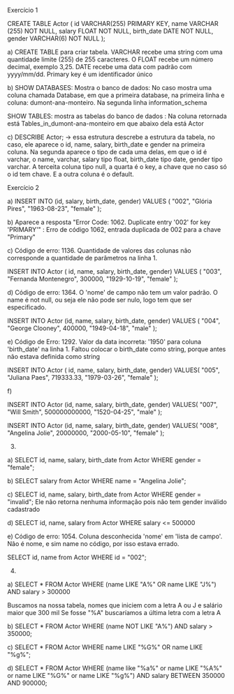 Exercício 1

CREATE TABLE Actor (
    id VARCHAR(255) PRIMARY KEY,
    name VARCHAR (255) NOT NULL,
    salary FLOAT NOT NULL,
    birth_date DATE NOT NULL,
		gender VARCHAR(6) NOT NULL
);

a) CREATE TABLE para criar tabela. VARCHAR recebe uma string com uma quantidade limite (255) de 255 caracteres.
O FLOAT recebe um número decimal, exemplo 3,25. DATE recebe uma data com padrão com yyyy/mm/dd. Primary key é um identificador único

b) SHOW DATABASES: Mostra o banco de dados: No caso mostra uma coluna chamada Database, em que a primeira database, na primeira linha e coluna: dumont-ana-monteiro. Na segunda linha information_schema

SHOW TABLES: mostra as tabelas do banco de dados : Na coluna retornada está Tables_in_dumont-ana-monteiro em que abaixo dela está Actor

c) DESCRIBE Actor; -> essa estrutura descrebe a estrutura da tabela, no caso, ele aparece o id, name, salary, birth_date e gender na
primeira coluna. Na segunda aparece o tipo de cada uma delas, em que o id é varchar, o name, varchar, salary tipo float, birth_date tipo date, gender tipo varchar. A terceita coluna tipo null, a quarta é o key, a chave que no caso só o id tem chave. E a outra coluna 
é o default.


Exercício 2

a) INSERT INTO (id, salary, birth_date, gender)
   VALUES (
      "002",
      "Glória Pires",
      "1963-08-23",
      "female"
   );


b) Aparece a resposta "Error Code: 1062. Duplicate entry '002' for key 'PRIMARY'" : Erro de código 1062, entrada duplicada de 002 para a chave "Primary"
 
c) Código de erro: 1136. Quantidade de valores das colunas não corresponde a quantidade de parâmetros na linha 1.

   INSERT INTO Actor ( id, name, salary, birth_date, gender)
   VALUES (
   "003",
   "Fernanda Montenegro",
   300000,
   "1929-10-19",
   "female"
   );

d) Código de erro: 1364. O 'nome' de campo não tem um valor padrão. O name é not null, ou seja ele não pode ser nulo, logo tem que ser especificado.

   INSERT INTO Actor (id, name, salary, birth_date, gender)
   VALUES (
      "004",
      "George Clooney",
      400000,
      "1949-04-18",
      "male"
   );

e) Código de Erro: 1292. Valor da data incorreta: '1950' para coluna 'birth_date' na linha 1. Faltou colocar o birth_date como string, porque antes não estava definida como string

   INSERT INTO Actor ( id, name, salary, birth_date, gender)
   VALUES(
   "005",
   "Juliana Paes",
   719333.33,
   "1979-03-26",
   "female"
   );

f)

   INSERT INTO Actor (id, name, salary, birth_date, gender)
   VALUES(
   "007",
   "Will Smith",
   500000000000,
   "1520-04-25",
   "male"
   );

   INSERT INTO Actor (id, name, salary, birth_date, gender)
   VALUES(
   "008",
   "Angelina Jolie",
   20000000,
   "2000-05-10",
   "female"
   );


3)

a) SELECT id, name, salary, birth_date from Actor WHERE gender = "female";

b) SELECT salary from Actor WHERE name = "Angelina Jolie";

c) SELECT id, name, salary, birth_date from Actor WHERE gender = "invalid"; Ele não retorna nenhuma informação pois não tem gender inválido cadastrado

d) SELECT id, name, salary from Actor WHERE salary <= 500000

e) Código de erro: 1054. Coluna desconhecida 'nome' em 'lista de campo'. Não é nome, e sim name no código, por isso estava errado.

   SELECT id, name from Actor WHERE id = "002";


4)

a) SELECT * FROM Actor
WHERE (name LIKE "A%" OR name LIKE "J%") AND salary > 300000

Buscamos na nossa tabela, nomes que iniciem com a letra A ou J e salário maior que 300 mil
Se fosse "%A" buscaríamos a última letra com a letra A

b) SELECT * FROM Actor
WHERE (name NOT LIKE "A%") AND salary > 350000;

c) SELECT * FROM Actor
WHERE name LIKE "%G%" OR name LIKE "%g%";

d) SELECT * FROM Actor
WHERE (name like "%a%" or name LIKE "%A%" or name LIKE "%G%" or name LIKE "%g%")
AND salary BETWEEN 350000 AND 900000;

